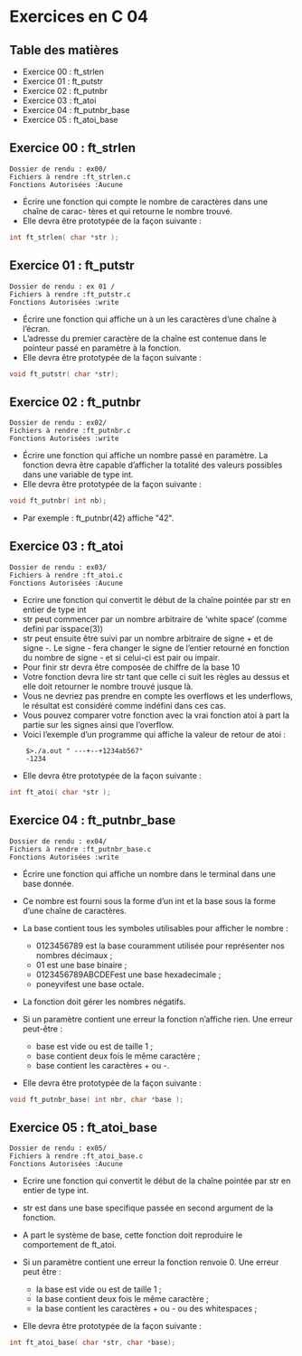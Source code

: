 # Exercices en C 04

## Table des matières

- Exercice 00 : ft_strlen
- Exercice 01 : ft_putstr
- Exercice 02 : ft_putnbr
- Exercice 03 : ft_atoi
- Exercice 04 : ft_putnbr_base
- Exercice 05 : ft_atoi_base

## Exercice 00 : ft_strlen

```
Dossier de rendu : ex00/
Fichiers à rendre :ft_strlen.c
Fonctions Autorisées :Aucune
```
- Écrire une fonction qui compte le nombre de caractères dans une chaîne de carac-
    tères et qui retourne le nombre trouvé.
- Elle devra être prototypée de la façon suivante :

```C
int ft_strlen( char *str );
```

## Exercice 01 : ft_putstr

```
Dossier de rendu : ex 01 /
Fichiers à rendre :ft_putstr.c
Fonctions Autorisées :write
```
- Écrire une fonction qui affiche un à un les caractères d’une chaîne à l’écran.
- L’adresse du premier caractère de la chaîne est contenue dans le pointeur passé en
    paramètre à la fonction.
- Elle devra être prototypée de la façon suivante :

```C
void ft_putstr( char *str);
```

## Exercice 02 : ft_putnbr

```
Dossier de rendu : ex02/
Fichiers à rendre :ft_putnbr.c
Fonctions Autorisées :write
```
- Écrire une fonction qui affiche un nombre passé en paramètre. La fonction devra
    être capable d’afficher la totalité des valeurs possibles dans une variable de type
    int.
- Elle devra être prototypée de la façon suivante :

```C
void ft_putnbr( int nb);
```
- Par exemple : ft_putnbr(42) affiche "42".

## Exercice 03 : ft_atoi

```
Dossier de rendu : ex03/
Fichiers à rendre :ft_atoi.c
Fonctions Autorisées :Aucune
```
- Ecrire une fonction qui convertit le début de la chaîne pointée par str en entier de type int
- str peut commencer par un nombre arbitraire de ‘white space‘ (comme defini par isspace(3))
- str peut ensuite être suivi par un nombre arbitraire de signe + et de signe -. Le signe -
    fera changer le signe de l’entier retourné en fonction du nombre de signe - et si celui-ci est pair ou impair.
- Pour finir str devra être composée de chiffre de la base 10
- Votre fonction devra lire str tant que celle ci suit les règles au dessus et elle doit retourner le nombre trouvé jusque là.
- Vous ne devriez pas prendre en compte les overflows et les underflows, le résultat est considéré comme indéfini dans ces cas.
- Vous pouvez comparer votre fonction avec la vrai fonction atoi à part la partie sur les signes ainsi que l’overflow.
- Voici l’exemple d’un programme qui affiche la valeur de retour de atoi :
```
    $>./a.out " ---+--+1234ab567"
    -1234
```    

- Elle devra être prototypée de la façon suivante :
```C
int ft_atoi( char *str );
```

## Exercice 04 : ft_putnbr_base

```
Dossier de rendu : ex04/
Fichiers à rendre :ft_putnbr_base.c
Fonctions Autorisées :write
```
- Écrire une fonction qui affiche un nombre dans le terminal dans une base donnée.
- Ce nombre est fourni sous la forme d’un int et la base sous la forme d’une chaîne de caractères.
- La base contient tous les symboles utilisables pour afficher le nombre :
    - 0123456789 est la base couramment utilisée pour représenter nos nombres décimaux ;
    - 01 est une base binaire ;
    - 0123456789ABCDEFest une base hexadecimale ;
    - poneyvifest une base octale.

- La fonction doit gérer les nombres négatifs.
- Si un paramètre contient une erreur la fonction n’affiche rien. Une erreur peut-être :
    - base est vide ou est de taille 1 ;
    - base contient deux fois le même caractère ;
    - base contient les caractères + ou -.

- Elle devra être prototypée de la façon suivante :
```C
void ft_putnbr_base( int nbr, char *base );
```

## Exercice 05 : ft_atoi_base

```
Dossier de rendu : ex05/
Fichiers à rendre :ft_atoi_base.c
Fonctions Autorisées :Aucune
```
- Ecrire une fonction qui convertit le début de la chaîne pointée par str en entier de type int.
- str est dans une base specifique passée en second argument de la fonction.
- A part le système de base, cette fonction doit reproduire le comportement de ft_atoi.
- Si un paramètre contient une erreur la fonction renvoie 0. Une erreur peut être :
    - la base est vide ou est de taille 1 ;
    - la base contient deux fois le même caractère ;
    - la base contient les caractères + ou - ou des whitespaces ;

- Elle devra être prototypée de la façon suivante :

```C
int ft_atoi_base( char *str, char *base);
```

